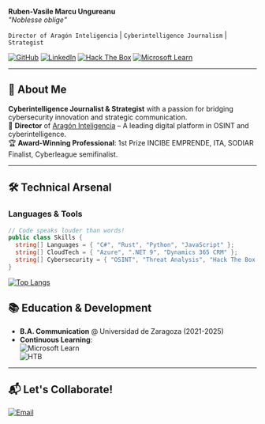 **Ruben-Vasile Marcu Ungureanu**  
*"Noblesse oblige"*

`Director of Aragón Inteligencia` | `Cyberintelligence Journalism` | `Strategist`  

[![GitHub](https://img.shields.io/badge/GitHub-@rubenvmu-181717?style=flat&logo=github)](https://github.com/rubenvmu)
[![LinkedIn](https://img.shields.io/badge/LinkedIn-Connect-blue?style=flat&logo=linkedin)](https://www.linkedin.com/in/ruben-vasile-marcu-ungureanu)
[![Hack The Box](https://img.shields.io/badge/Hack_The_Box-Rank_Hacker-9FEF00?style=flat&logo=hackthebox)](https://app.hackthebox.com/profile/your_id)
[![Microsoft Learn](https://img.shields.io/badge/Microsoft_Learn-Lvl_15-0078D4?style=flat&logo=microsoft)](https://learn.microsoft.com/es-es/users/ruben-vasile-marcu-ungureanu)

---

## 🚀 **About Me**
**Cyberintelligence Journalist & Strategist** with a passion for bridging cybersecurity innovation and strategic communication.  
📢 **Director** of [Aragón Inteligencia](https://araintel.com) – A leading digital platform in OSINT and cyberintelligence.  
🏆 **Award-Winning Professional**: 1st Prize INCIBE EMPRENDE, ITA, SODIAR Finalist, Cyberleague semifinalist.  

---

## 🛠️ **Technical Arsenal**
### **Languages & Tools**
```csharp
// Code speaks louder than words!
public class Skills {
  string[] Languages = { "C#", "Rust", "Python", "JavaScript" };
  string[] CloudTech = { "Azure", ".NET 9", "Dynamics 365 CRM" };
  string[] Cybersecurity = { "OSINT", "Threat Analysis", "Hack The Box Top 1%" };
}
```

[![Top Langs](https://github-readme-stats.vercel.app/api/top-langs/?username=rubenvmu&layout=pie)](https://github.com/anuraghazra/github-readme-stats)

## 📚 **Education & Development**
- **B.A. Communication** @ Universidad de Zaragoza (2021-2025)  
- **Continuous Learning**:  
  ![Microsoft Learn](https://img.shields.io/badge/Microsoft_Learn-15/100-0078D4?logo=microsoft)  
  ![HTB](https://img.shields.io/badge/Hack_The_Box-Hacker-9FEF00?logo=hackthebox)

---

## 📬 **Let's Collaborate!**
[![Email](https://img.shields.io/badge/Email-ruben%40araintel.com-red?style=flat&logo=gmail)](mailto:ruben@araintel.com)  
